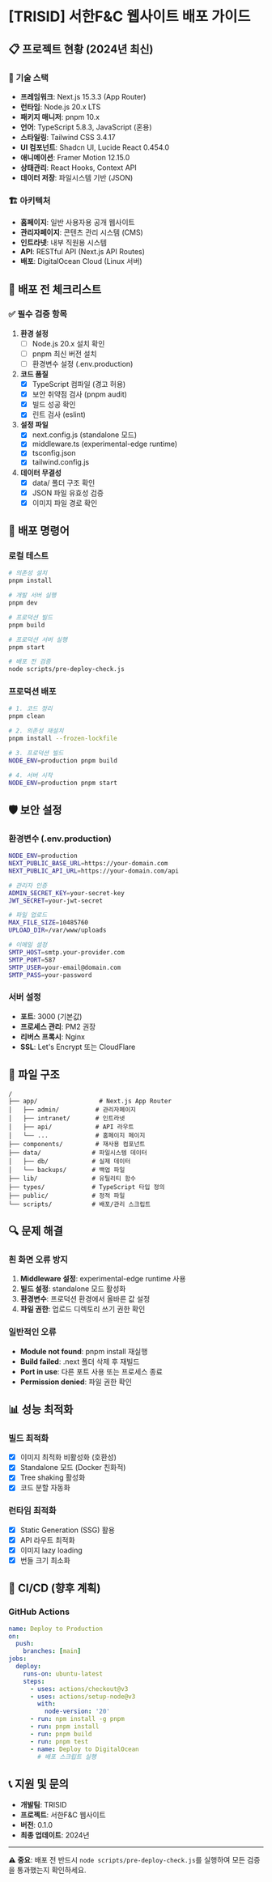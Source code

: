 # [TRISID] 서한F&C 웹사이트 배포 가이드

## 📋 프로젝트 현황 (2024년 최신)

### 🔧 기술 스택
- **프레임워크**: Next.js 15.3.3 (App Router)
- **런타임**: Node.js 20.x LTS
- **패키지 매니저**: pnpm 10.x
- **언어**: TypeScript 5.8.3, JavaScript (혼용)
- **스타일링**: Tailwind CSS 3.4.17
- **UI 컴포넌트**: Shadcn UI, Lucide React 0.454.0
- **애니메이션**: Framer Motion 12.15.0
- **상태관리**: React Hooks, Context API
- **데이터 저장**: 파일시스템 기반 (JSON)

### 🏗️ 아키텍처
- **홈페이지**: 일반 사용자용 공개 웹사이트
- **관리자페이지**: 콘텐츠 관리 시스템 (CMS)
- **인트라넷**: 내부 직원용 시스템
- **API**: RESTful API (Next.js API Routes)
- **배포**: DigitalOcean Cloud (Linux 서버)

## 🚀 배포 전 체크리스트

### ✅ 필수 검증 항목

1. **환경 설정**
   - [ ] Node.js 20.x 설치 확인
   - [ ] pnpm 최신 버전 설치
   - [ ] 환경변수 설정 (.env.production)

2. **코드 품질**
   - [x] TypeScript 컴파일 (경고 허용)
   - [x] 보안 취약점 검사 (pnpm audit)
   - [x] 빌드 성공 확인
   - [x] 린트 검사 (eslint)

3. **설정 파일**
   - [x] next.config.js (standalone 모드)
   - [x] middleware.ts (experimental-edge runtime)
   - [x] tsconfig.json
   - [x] tailwind.config.js

4. **데이터 무결성**
   - [x] data/ 폴더 구조 확인
   - [x] JSON 파일 유효성 검증
   - [x] 이미지 파일 경로 확인

## 🔧 배포 명령어

### 로컬 테스트
```bash
# 의존성 설치
pnpm install

# 개발 서버 실행
pnpm dev

# 프로덕션 빌드
pnpm build

# 프로덕션 서버 실행
pnpm start

# 배포 전 검증
node scripts/pre-deploy-check.js
```

### 프로덕션 배포
```bash
# 1. 코드 정리
pnpm clean

# 2. 의존성 재설치
pnpm install --frozen-lockfile

# 3. 프로덕션 빌드
NODE_ENV=production pnpm build

# 4. 서버 시작
NODE_ENV=production pnpm start
```

## 🛡️ 보안 설정

### 환경변수 (.env.production)
```bash
NODE_ENV=production
NEXT_PUBLIC_BASE_URL=https://your-domain.com
NEXT_PUBLIC_API_URL=https://your-domain.com/api

# 관리자 인증
ADMIN_SECRET_KEY=your-secret-key
JWT_SECRET=your-jwt-secret

# 파일 업로드
MAX_FILE_SIZE=10485760
UPLOAD_DIR=/var/www/uploads

# 이메일 설정
SMTP_HOST=smtp.your-provider.com
SMTP_PORT=587
SMTP_USER=your-email@domain.com
SMTP_PASS=your-password
```

### 서버 설정
- **포트**: 3000 (기본값)
- **프로세스 관리**: PM2 권장
- **리버스 프록시**: Nginx
- **SSL**: Let's Encrypt 또는 CloudFlare

## 📁 파일 구조

```
/
├── app/                 # Next.js App Router
│   ├── admin/          # 관리자페이지
│   ├── intranet/       # 인트라넷
│   ├── api/            # API 라우트
│   └── ...             # 홈페이지 페이지
├── components/         # 재사용 컴포넌트
├── data/              # 파일시스템 데이터
│   ├── db/            # 실제 데이터
│   └── backups/       # 백업 파일
├── lib/               # 유틸리티 함수
├── types/             # TypeScript 타입 정의
├── public/            # 정적 파일
└── scripts/           # 배포/관리 스크립트
```

## 🔍 문제 해결

### 흰 화면 오류 방지
1. **Middleware 설정**: experimental-edge runtime 사용
2. **빌드 설정**: standalone 모드 활성화
3. **환경변수**: 프로덕션 환경에서 올바른 값 설정
4. **파일 권한**: 업로드 디렉토리 쓰기 권한 확인

### 일반적인 오류
- **Module not found**: pnpm install 재실행
- **Build failed**: .next 폴더 삭제 후 재빌드
- **Port in use**: 다른 포트 사용 또는 프로세스 종료
- **Permission denied**: 파일 권한 확인

## 📊 성능 최적화

### 빌드 최적화
- [x] 이미지 최적화 비활성화 (호환성)
- [x] Standalone 모드 (Docker 친화적)
- [x] Tree shaking 활성화
- [x] 코드 분할 자동화

### 런타임 최적화
- [x] Static Generation (SSG) 활용
- [x] API 라우트 최적화
- [x] 이미지 lazy loading
- [x] 번들 크기 최소화

## 🔄 CI/CD (향후 계획)

### GitHub Actions
```yaml
name: Deploy to Production
on:
  push:
    branches: [main]
jobs:
  deploy:
    runs-on: ubuntu-latest
    steps:
      - uses: actions/checkout@v3
      - uses: actions/setup-node@v3
        with:
          node-version: '20'
      - run: npm install -g pnpm
      - run: pnpm install
      - run: pnpm build
      - run: pnpm test
      - name: Deploy to DigitalOcean
        # 배포 스크립트 실행
```

## 📞 지원 및 문의

- **개발팀**: TRISID
- **프로젝트**: 서한F&C 웹사이트
- **버전**: 0.1.0
- **최종 업데이트**: 2024년

---

**⚠️ 중요**: 배포 전 반드시 `node scripts/pre-deploy-check.js`를 실행하여 모든 검증을 통과했는지 확인하세요. 